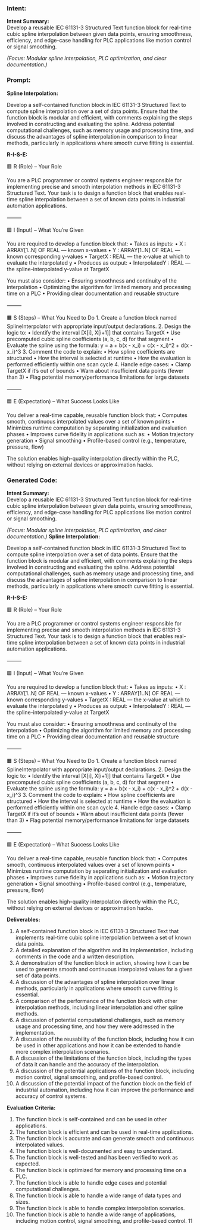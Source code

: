 ### Intent:
**Intent Summary:**  
Develop a reusable IEC 61131-3 Structured Text function block for real-time cubic spline interpolation between given data points, ensuring smoothness, efficiency, and edge-case handling for PLC applications like motion control or signal smoothing.  

*(Focus: Modular spline interpolation, PLC optimization, and clear documentation.)*

### Prompt:
**Spline Interpolation:**

Develop a self-contained function block in IEC 61131-3 Structured Text to compute spline interpolation over a set of data points. Ensure that the function block is modular and efficient, with comments explaining the steps involved in constructing and evaluating the spline. Address potential computational challenges, such as memory usage and processing time, and discuss the advantages of spline interpolation in comparison to linear methods, particularly in applications where smooth curve fitting is essential.

**R-I-S-E:**

🟥 R (Role) – Your Role

You are a PLC programmer or control systems engineer responsible for implementing precise and smooth interpolation methods in IEC 61131-3 Structured Text. Your task is to design a function block that enables real-time spline interpolation between a set of known data points in industrial automation applications.

⸻

🟩 I (Input) – What You’re Given

You are required to develop a function block that:
	•	Takes as inputs:
	•	X : ARRAY[1..N] OF REAL — known x-values
	•	Y : ARRAY[1..N] OF REAL — known corresponding y-values
	•	TargetX : REAL — the x-value at which to evaluate the interpolated y
	•	Produces as output:
	•	InterpolatedY : REAL — the spline-interpolated y-value at TargetX

You must also consider:
	•	Ensuring smoothness and continuity of the interpolation
	•	Optimizing the algorithm for limited memory and processing time on a PLC
	•	Providing clear documentation and reusable structure

⸻

🟧 S (Steps) – What You Need to Do
	1.	Create a function block named SplineInterpolator with appropriate input/output declarations.
	2.	Design the logic to:
	•	Identify the interval [X[i], X[i+1]] that contains TargetX
	•	Use precomputed cubic spline coefficients (a, b, c, d) for that segment
	•	Evaluate the spline using the formula:
y = a + b(x - x_i) + c(x - x_i)^2 + d(x - x_i)^3
	3.	Comment the code to explain:
	•	How spline coefficients are structured
	•	How the interval is selected at runtime
	•	How the evaluation is performed efficiently within one scan cycle
	4.	Handle edge cases:
	•	Clamp TargetX if it’s out of bounds
	•	Warn about insufficient data points (fewer than 3)
	•	Flag potential memory/performance limitations for large datasets

⸻

🟦 E (Expectation) – What Success Looks Like

You deliver a real-time capable, reusable function block that:
	•	Computes smooth, continuous interpolated values over a set of known points
	•	Minimizes runtime computation by separating initialization and evaluation phases
	•	Improves curve fidelity in applications such as:
	•	Motion trajectory generation
	•	Signal smoothing
	•	Profile-based control (e.g., temperature, pressure, flow)

The solution enables high-quality interpolation directly within the PLC, without relying on external devices or approximation hacks.

### Generated Code:
**Intent Summary:**  
Develop a reusable IEC 61131-3 Structured Text function block for real-time cubic spline interpolation between given data points, ensuring smoothness, efficiency, and edge-case handling for PLC applications like motion control or signal smoothing.  

*(Focus: Modular spline interpolation, PLC optimization, and clear documentation.)*
**Spline Interpolation:**

Develop a self-contained function block in IEC 61131-3 Structured Text to compute spline interpolation over a set of data points. Ensure that the function block is modular and efficient, with comments explaining the steps involved in constructing and evaluating the spline. Address potential computational challenges, such as memory usage and processing time, and discuss the advantages of spline interpolation in comparison to linear methods, particularly in applications where smooth curve fitting is essential.

**R-I-S-E:**

🟥 R (Role) – Your Role

You are a PLC programmer or control systems engineer responsible for implementing precise and smooth interpolation methods in IEC 61131-3 Structured Text. Your task is to design a function block that enables real-time spline interpolation between a set of known data points in industrial automation applications.

⸻

🟩 I (Input) – What You’re Given

You are required to develop a function block that:
	•	Takes as inputs:
	•	X : ARRAY[1..N] OF REAL — known x-values
	•	Y : ARRAY[1..N] OF REAL — known corresponding y-values
	•	TargetX : REAL — the x-value at which to evaluate the interpolated y
	•	Produces as output:
	•	InterpolatedY : REAL — the spline-interpolated y-value at TargetX

You must also consider:
	•	Ensuring smoothness and continuity of the interpolation
	•	Optimizing the algorithm for limited memory and processing time on a PLC
	•	Providing clear documentation and reusable structure

⸻

🟧 S (Steps) – What You Need to Do
	1.	Create a function block named SplineInterpolator with appropriate input/output declarations.
	2.	Design the logic to:
	•	Identify the interval [X[i], X[i+1]] that contains TargetX
	•	Use precomputed cubic spline coefficients (a, b, c, d) for that segment
	•	Evaluate the spline using the formula:
y = a + b(x - x_i) + c(x - x_i)^2 + d(x - x_i)^3
	3.	Comment the code to explain:
	•	How spline coefficients are structured
	•	How the interval is selected at runtime
	•	How the evaluation is performed efficiently within one scan cycle
	4.	Handle edge cases:
	•	Clamp TargetX if it’s out of bounds
	•	Warn about insufficient data points (fewer than 3)
	•	Flag potential memory/performance limitations for large datasets

⸻

🟦 E (Expectation) – What Success Looks Like

You deliver a real-time capable, reusable function block that:
	•	Computes smooth, continuous interpolated values over a set of known points
	•	Minimizes runtime computation by separating initialization and evaluation phases
	•	Improves curve fidelity in applications such as:
	•	Motion trajectory generation
	•	Signal smoothing
	•	Profile-based control (e.g., temperature, pressure, flow)

The solution enables high-quality interpolation directly within the PLC, without relying on external devices or approximation hacks.

**Deliverables:**

1.	A self-contained function block in IEC 61131-3 Structured Text that implements real-time cubic spline interpolation between a set of known data points.
2.	A detailed explanation of the algorithm and its implementation, including comments in the code and a written description.
3.	A demonstration of the function block in action, showing how it can be used to generate smooth and continuous interpolated values for a given set of data points.
4.	A discussion of the advantages of spline interpolation over linear methods, particularly in applications where smooth curve fitting is essential.
5.	A comparison of the performance of the function block with other interpolation methods, including linear interpolation and other spline methods.
6.	A discussion of potential computational challenges, such as memory usage and processing time, and how they were addressed in the implementation.
7.	A discussion of the reusability of the function block, including how it can be used in other applications and how it can be extended to handle more complex interpolation scenarios.
8.	A discussion of the limitations of the function block, including the types of data it can handle and the accuracy of the interpolation.
9.	A discussion of the potential applications of the function block, including motion control, signal smoothing, and profile-based control.
10.	A discussion of the potential impact of the function block on the field of industrial automation, including how it can improve the performance and accuracy of control systems.

**Evaluation Criteria:**

1.	The function block is self-contained and can be used in other applications.
2.	The function block is efficient and can be used in real-time applications.
3.	The function block is accurate and can generate smooth and continuous interpolated values.
4.	The function block is well-documented and easy to understand.
5.	The function block is well-tested and has been verified to work as expected.
6.	The function block is optimized for memory and processing time on a PLC.
7.	The function block is able to handle edge cases and potential computational challenges.
8.	The function block is able to handle a wide range of data types and sizes.
9.	The function block is able to handle complex interpolation scenarios.
10.	The function block is able to handle a wide range of applications, including motion control, signal smoothing, and profile-based control.
11
